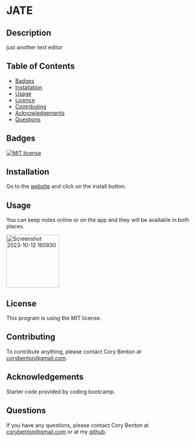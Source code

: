 # JATE

## Description

just another text editor

## Table of Contents

- [Badges](#badges)
- [Installation](#installation)
- [Usage](#usage)
- [Licence](#license)
- [Contributing](#contributing)
- [Acknowledgements](#acknowledgements)
- [Questions](#questions)

## Badges

[![MIT license](https://img.shields.io/badge/License-MIT-blue.svg)](https://lbesson.mit-license.org/)

## Installation

Go to the [website](https://murmuring-ocean-46643-4ed4d658b304.herokuapp.com/) and click on the install button.

## Usage

You can keep notes online or on the app and they will be available in both places.

<img width="140" alt="Screenshot 2023-10-12 160930" src="https://github.com/corybenton/pwa_text_editor/assets/128768293/0274d29b-b2f7-45cc-a52b-b2147232939d">


## License

This program is using the MIT license.

## Contributing

To contribute anything, please contact Cory Benton at corybenton@gmail.com.

## Acknowledgements

Starter code provided by coding bootcamp.

## Questions

If you have any questions, please contact Cory Benton at corybenton@gmail.com
or at my [github](https://github.com/corybenton).
